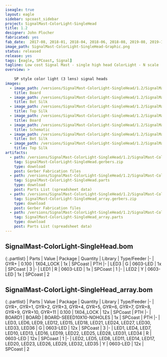 ```yaml
---
iseagle: true
layout: eagle
sidebar: spcoast_sidebar
project: SignalMast-ColorLight-SingleHead
title: 1.2
designer: John Plocher
fabricated: yes
fab_date:  2017-08, 2018-01, 2018-04, 2018-06, 2018-08, 2019-08, 2019-11
image_path: SignalMast-ColorLight-SingleHead-Graphic.png
status: released
release: yes
tags: [eagle, SPCoast, Signal]
tagline: Low cost Signal Mast - single high head ColorLight - N scale
overview: >
    
    SP style color light (3 lens) signal heads
images:
  - image_path: /versions/SignalMast-ColorLight-SingleHead/1.2/SignalMast-ColorLight-SingleHead-1.2.brd.png
    title: Board
  - image_path: /versions/SignalMast-ColorLight-SingleHead/1.2/SignalMast-ColorLight-SingleHead-1.2.bot.brd.png
    title: Bot Silk
  - image_path: /versions/SignalMast-ColorLight-SingleHead/1.2/SignalMast-ColorLight-SingleHead-1.2.top.brd.png
    title: Top Silk
  - image_path: /versions/SignalMast-ColorLight-SingleHead/1.2/SignalMast-ColorLight-SingleHead_array-1.2.brd.png
    title: Board
  - image_path: /versions/SignalMast-ColorLight-SingleHead/1.2/SignalMast-ColorLight-SingleHead-1.2.sch.png
    title: Schematic
  - image_path: /versions/SignalMast-ColorLight-SingleHead/1.2/SignalMast-ColorLight-SingleHead_array-1.2.bot.brd.png
    title: Bot Silk
  - image_path: /versions/SignalMast-ColorLight-SingleHead/1.2/SignalMast-ColorLight-SingleHead_array-1.2.top.brd.png
    title: Top Silk
artifacts:
  - path: /versions/SignalMast-ColorLight-SingleHead/1.2/SignalMast-ColorLight-SingleHead-1.2.gerbers.zip
    tag: SignalMast-ColorLight-SingleHead.gerbers.zip
    type: download
    post: Gerber Fabrication files
  - path: /versions/SignalMast-ColorLight-SingleHead/1.2/SignalMast-ColorLight-SingleHead-1.2.parts.csv
    tag: SignalMast-ColorLight-SingleHead.parts
    type: download
    post: Parts List (spreadsheet data)
  - path: /versions/SignalMast-ColorLight-SingleHead/1.2/SignalMast-ColorLight-SingleHead_array-1.2.gerbers.zip
    tag: SignalMast-ColorLight-SingleHead_array.gerbers.zip
    type: download
    post: Gerber Fabrication files
  - path: /versions/SignalMast-ColorLight-SingleHead/1.2/SignalMast-ColorLight-SingleHead_array-1.2.parts.csv
    tag: SignalMast-ColorLight-SingleHead_array.parts
    type: download
    post: Parts List (spreadsheet data)
---
```


## SignalMast-ColorLight-SingleHead.bom

{:.partlist}
| Parts | Value | Package | Quantity | Library | Type/Feeder
|-
| GYR+ | 0.100 | 1X04_LOCK | 1x | SPCoast | PTH
|-
| LED3 | G | 0603-LED | 1x | SPCoast | 3
|-
| LED1 | R | 0603-LED | 1x | SPCoast | 1
|-
| LED2 | Y | 0603-LED | 1x | SPCoast | 2

## SignalMast-ColorLight-SingleHead_array.bom

{:.partlist}
| Parts | Value | Package | Quantity | Library | Type/Feeder
|-
| GYR+, GYR+1, GYR+2, GYR+3, GYR+4, GYR+5, GYR+6, GYR+7, GYR+8, GYR+9, GYR+10, GYR+11 | 0.100 | 1X04_LOCK | 12x | SPCoast | PTH
|-
| BOARD1 | BOARD | BOARD-SEEED10X10-NOHOLES | 1x | SPCoast | PTH
|-
| LED3, LED6, LED9, LED12, LED15, LED18, LED21, LED24, LED27, LED30, LED33, LED36 | G | 0603-LED | 12x | SPCoast | 3
|-
| LED1, LED4, LED7, LED10, LED13, LED16, LED19, LED22, LED25, LED28, LED31, LED34 | R | 0603-LED | 12x | SPCoast | 1
|-
| LED2, LED5, LED8, LED11, LED14, LED17, LED20, LED23, LED26, LED29, LED32, LED35 | Y | 0603-LED | 12x | SPCoast | 2

